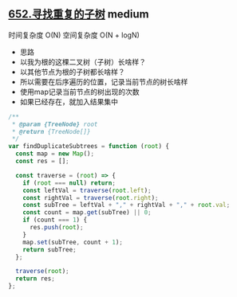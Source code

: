 ## [652.寻找重复的子树](https://leetcode.cn/problems/find-duplicate-subtrees/) <Badge type="warning">medium</Badge>

时间复杂度 O(N)
空间复杂度 O(N + logN)

- 思路
- 以我为根的这棵二叉树（子树）长啥样？
- 以其他节点为根的子树都长啥样？
- 所以需要在后序遍历的位置，记录当前节点的树长啥样
- 使用map记录当前节点的树出现的次数
- 如果已经存在，就加入结果集中

```js
/**
 * @param {TreeNode} root
 * @return {TreeNode[]}
 */
var findDuplicateSubtrees = function (root) {
  const map = new Map();
  const res = [];

  const traverse = (root) => {
    if (root === null) return;
    const leftVal = traverse(root.left);
    const rightVal = traverse(root.right);
    const subTree = leftVal + "," + rightVal + "," + root.val;
    const count = map.get(subTree) || 0;
    if (count === 1) {
      res.push(root);
    }
    map.set(subTree, count + 1);
    return subTree;
  };

  traverse(root);
  return res;
};
```
